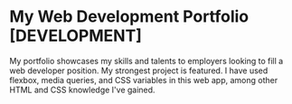 # My Web Development Portfolio [DEVELOPMENT]

My portfolio showcases my skills and talents to employers looking to fill a web developer position. My strongest project is featured. I have used flexbox, media queries, and CSS variables in this web app, among other HTML and CSS knowledge I've gained.